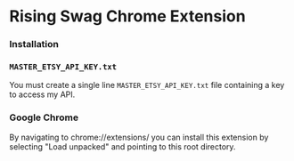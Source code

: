 # Rising Swag Chrome Extension

### Installation

### `MASTER_ETSY_API_KEY.txt`

You must create a single line `MASTER_ETSY_API_KEY.txt` file containing a key to access my API.

### Google Chrome

By navigating to chrome://extensions/ you can install this extension by selecting "Load unpacked" and pointing to this root directory.
